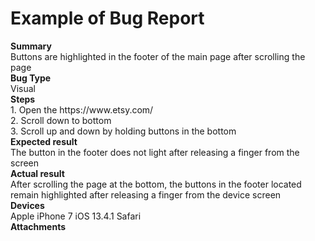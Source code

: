 <h1>Example of Bug Report</h1>
<b>Summary</b><br>
Buttons are highlighted in the footer of the main page after scrolling the page<br>
<b>Bug Type</b><br>
Visual<br>
<b>Steps</b><br>
1. Open the https://www.etsy.com/<br>
2. Scroll down to bottom<br>
3. Scroll up and down by holding buttons in the bottom<br>
<b>Expected result</b><br>
The button in the footer does not light after releasing a finger from the screen<br>
<b>Actual result</b><br>
After scrolling the page at the bottom, the buttons in the footer located remain highlighted after releasing a finger from the device screen<br>
<b>Devices</b><br>
Apple iPhone 7 iOS 13.4.1 Safari<br>
<b>Attachments</b><br>

